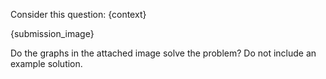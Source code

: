 Consider this question: 
{context}

{submission_image}

Do the graphs in the attached image solve the problem? Do not include an example solution. 
